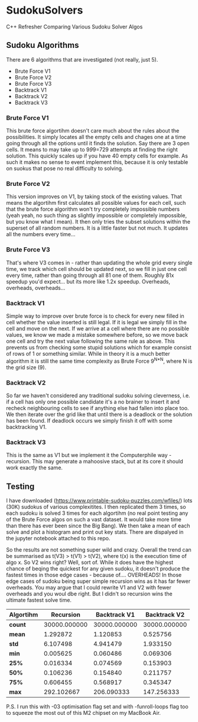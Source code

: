 # SudokuSolvers
C++ Refresher Comparing Various Sudoku Solver Algos

## Sudoku Algorithms

There are 6 algorithms that are investigated (not really, just 5).

- Brute Force V1
- Brute Force V2
- Brute Force V3
- Backtrack V1
- Backtrack V2
- Backtrack V3


### Brute Force V1
This brute force algortihm doesn't care much about the rules about the possibilities. It simply locates all the empty cells and chages one at a time going through all the options until it finds the solution. Say there are 3 open cells. It means to may take up to 9*9*9=729 attempts at finding the right solution. This quickly scales up if you have 40 empty cells for example. As such it makes no sense to event implement this, because it is only testable on suokus that pose no real difficulty to solving. 

### Brute Force V2
This version improves on V1, by taking stock of the existing values. That means the algortihm first calculates all possible values for each cell, such that the brute force algorithm won't try completely impossible numbers (yeah yeah, no such thing as slightly impossible or completely impossible, but you know what I mean). It then only tries the subset solutions within the superset of all random numbers. It is a little faster but not much. It updates all the numbers every time...

### Brute Force V3
That's where V3 comes in - rather than updating the whole grid every single time, we track which cell should be updated next, so we fill in just one cell every time, rather than going through all 81 one of them. Roughly 81x speedup you'd expect... but its more like 1.2x speedup. Overheads, overheads, overheads...

### Backtrack V1
Simple way to improve over brute force is to check for every new filled in cell whether the value inserted is still legal. If it is legal we simply fill in the cell and move on the next. If we arrive at a cell where there are no possible values, we know we made a mistake somewhere before, so we move back one cell and try the next value following the same rule as above. This prevents us from checking some stupid solutions which for example consist of rows of 1 or something similar. While in theory it is a much better algorithm it is still the same time complexity as Brute Force 9<sup>N*N</sup>, where N is the grid size (9).

### Backtrack V2
So far we haven't considered any traditional sudoku solving cleverness, i.e. if a cell has only one possible candidate it's a no brainer to insert it and recheck neighbouring cells to see if anything else had fallen into place too. We then iterate over the grid like that until there is a deadlock or the solution has been found. If deadlock occurs we simply finish it off with some backtracking V1.

### Backtrack V3
This is the same as V1 but we implement it the Computerphile way - recursion. This may generate a mahoosive stack, but at its core it should work exactly the same.

## Testing

I have downloaded (https://www.printable-sudoku-puzzles.com/wfiles/) lots (30K) sudokus of various complexitites. I then replicated them 3 times, so each sudoku is solved 3 times for each algortihm (no real point testing any of the Brute Force algos on such a vast dataset. It would take more time than there has ever been since the Big Bang). We then take a mean of each solve and plot a histogram and print out key stats. There are dispalyed in the jupyter notebook attached to this repo.

So the results are not something super wild and crazy. Overall the trend can be summarised as t(V3) > t(V1) > t(V2), where t(x) is the execution time of algo x. So V2 wins right? Well, sort of. While it does have the highest chance of beqing the quickest for any given sudoku, it doesn't produce the fastest times in those edge cases - because of.... OVERHEADS! In those edge cases of sudoku being super simple recursion wins as it has far fewer overheads. You may argue that I could rewrite V1 and V2 with fewer overheads and you woul dbe right. But I didn't so recursion wins the ultimate fastest solve time.

| **Algortihm** | **Recursion** | **Backtrack V1** | **Backtrack V2** |
|---------------|---------------|------------------|------------------|
|     **count** |  30000.000000 |     30000.000000 |     30000.000000 |
|      **mean** |      1.292872 |         1.120853 |         0.525756 |
|       **std** |      6.107498 |         4.941479 |         1.933150 |
|       **min** |      0.005625 |         0.060486 |         0.069306 |
|       **25%** |      0.016334 |         0.074569 |         0.153903 |
|       **50%** |      0.106236 |         0.154840 |         0.211757 |
|       **75%** |      0.606455 |         0.568917 |         0.345347 |
|       **max** |    292.102667 |       206.090333 |       147.256333 |

P.S. I run this with -03 optimisation flag set and with -funroll-loops flag too to squeeze the most out of this M2 chipset on my MacBook Air.